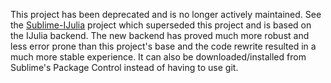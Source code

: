 This project has been deprecated and is no longer actively maintained. See the [Sublime-IJulia](https://github.com/karbarcca/Sublime-IJulia) project which superseded this project and is based on the IJulia backend. The new backend has proved much more robust and less error prone than this project's base and the code rewrite resulted in a much more stable experience. It can also be downloaded/installed from Sublime's Package Control instead of having to use git.
